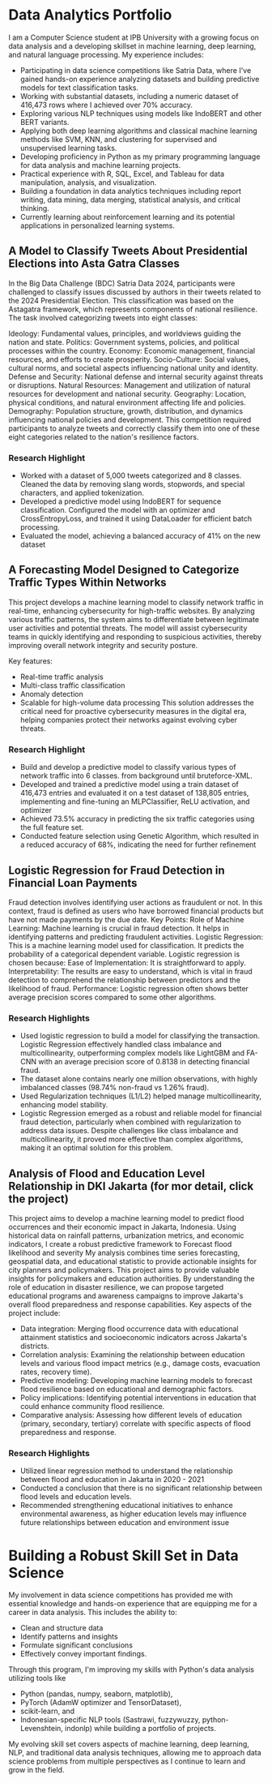 # Data Analytics Portfolio

I am a Computer Science student at IPB University with a growing focus on data analysis and a developing skillset in machine learning, deep learning, and natural language processing. My experience includes:

- Participating in data science competitions like Satria Data, where I've gained hands-on experience analyzing datasets and building predictive models for text classification tasks.
- Working with substantial datasets, including a numeric dataset of 416,473 rows where I achieved over 70% accuracy.
- Exploring various NLP techniques using models like IndoBERT and other BERT variants.
- Applying both deep learning algorithms and classical machine learning methods like SVM, KNN, and clustering for supervised and unsupervised learning tasks.
- Developing proficiency in Python as my primary programming language for data analysis and machine learning projects.
- Practical experience with R, SQL, Excel, and Tableau for data manipulation, analysis, and visualization.
- Building a foundation in data analytics techniques including report writing, data mining, data merging, statistical analysis, and critical thinking.
- Currently learning about reinforcement learning and its potential applications in personalized learning systems.

## A Model to Classify Tweets About Presidential Elections into Asta Gatra Classes
In the Big Data Challenge (BDC) Satria Data 2024, participants were challenged to classify issues discussed by authors in their tweets related to the 2024 Presidential Election. This classification was based on the Astagatra framework, which represents components of national resilience. The task involved categorizing tweets into eight classes:

Ideology: Fundamental values, principles, and worldviews guiding the nation and state.
Politics: Government systems, policies, and political processes within the country.
Economy: Economic management, financial resources, and efforts to create prosperity.
Socio-Culture: Social values, cultural norms, and societal aspects influencing national unity and identity.
Defense and Security: National defense and internal security against threats or disruptions.
Natural Resources: Management and utilization of natural resources for development and national security.
Geography: Location, physical conditions, and natural environment affecting life and policies.
Demography: Population structure, growth, distribution, and dynamics influencing national policies and development.
This competition required participants to analyze tweets and correctly classify them into one of these eight categories related to the nation's resilience factors.

### Research Highlight
- Worked with a dataset of 5,000 tweets categorized and 8 classes. Cleaned the data by removing slang words, stopwords, and special characters, and applied tokenization.
- Developed a predictive model using IndoBERT for sequence classification. Configured the model with an optimizer and CrossEntropyLoss, and trained it using DataLoader for efficient batch processing.
- Evaluated the model, achieving a balanced accuracy of 41% on the new dataset

## A Forecasting Model Designed to Categorize Traffic Types Within Networks 

This project develops a machine learning model to classify network traffic in real-time, enhancing cybersecurity for high-traffic websites. By analyzing various traffic patterns, the system aims to differentiate between legitimate user activities and potential threats. The model will assist cybersecurity teams in quickly identifying and responding to suspicious activities, thereby improving overall network integrity and security posture.

Key features:
- Real-time traffic analysis
- Multi-class traffic classification
- Anomaly detection
- Scalable for high-volume data processing
This solution addresses the critical need for proactive cybersecurity measures in the digital era, helping companies protect their networks against evolving cyber threats.

### Research Highlight

- Build and develop a predictive model to classify various types of network traffic into 6 classes. from background until bruteforce-XML.
- Developed and trained a predictive model using a train dataset of 416,473 entries and evaluated it on a test dataset of 138,805 entries, implementing and fine-tuning an MLPClassifier, ReLU activation, and optimizer
- Achieved 73.5% accuracy in predicting the six traffic categories using the full feature set.
- Conducted feature selection using Genetic Algorithm, which resulted in a reduced accuracy of 68%, indicating the need for further refinement

## Logistic Regression for Fraud Detection in Financial Loan Payments
Fraud detection involves identifying user actions as fraudulent or not. In this context, fraud is defined as users who have borrowed financial products but have not made payments by the due date.
Key Points:
Role of Machine Learning: Machine learning is crucial in fraud detection. It helps in identifying patterns and predicting fraudulent activities.
Logistic Regression: This is a machine learning model used for classification. It predicts the probability of a categorical dependent variable. Logistic regression is chosen because:
Ease of Implementation: It is straightforward to apply.
Interpretability: The results are easy to understand, which is vital in fraud detection to comprehend the relationship between predictors and the likelihood of fraud.
Performance: Logistic regression often shows better average precision scores compared to some other algorithms.

### Research Highlights
- Used logistic regression to build a model for classifying the transaction. Logistic Regression effectively handled class imbalance and multicollinearity, outperforming complex models like LightGBM and FA-CNN with an average precision score of 0.8138 in detecting financial fraud.
- The dataset alone contains nearly one million observations, with highly imbalanced classes (98.74% non-fraud vs 1.26% fraud).
- Used Regularization techniques (L1/L2) helped manage multicollinearity, enhancing model stability.
- Logistic Regression emerged as a robust and reliable model for financial fraud detection, particularly when combined with regularization to address data issues. Despite challenges like class imbalance and multicollinearity, it proved more effective than complex algorithms, making it an optimal solution for this problem.

## Analysis of Flood and Education Level Relationship in DKI Jakarta (for mor detail, click the project)

This project aims to develop a machine learning model to predict flood occurrences and their economic impact in Jakarta, Indonesia. Using historical data on rainfall patterns, urbanization metrics, and economic indicators, I create a robust predictive framework to Forecast flood likelihood and severity
My analysis combines time series forecasting, geospatial data, and educational statistic  to provide actionable insights for city planners and policymakers. This project aims to provide valuable insights for policymakers and education authorities. By understanding the role of education in disaster resilience, we can propose targeted educational programs and awareness campaigns to improve Jakarta's overall flood preparedness and response capabilities.
Key aspects of the project include:

- Data integration: Merging flood occurrence data with educational attainment statistics and socioeconomic indicators across Jakarta's districts.
- Correlation analysis: Examining the relationship between education levels and various flood impact metrics (e.g., damage costs, evacuation rates, recovery time).
- Predictive modeling: Developing machine learning models to forecast flood resilience based on educational and demographic factors.
- Policy implications: Identifying potential interventions in education that could enhance community flood resilience.
- Comparative analysis: Assessing how different levels of education (primary, secondary, tertiary) correlate with specific aspects of flood preparedness and response.
### Research Highlights
- Utilized linear regression method to understand the relationship between flood and education in Jakarta in 2020 - 2021
- Conducted a conclusion that there is no significant relationship between flood levels and education levels.
- Recommended strengthening educational initiatives to enhance environmental awareness, as higher education levels may influence future relationships between education and environment issue

  
# Building a Robust Skill Set in Data Science
My involvement in data science competitions has provided me with essential knowledge and hands-on experience that are equipping me for a career in data analysis. This includes the ability to:  
- Clean and structure data  
- Identify patterns and insights  
- Formulate significant conclusions  
- Effectively convey important findings.  

Through this program, I'm improving my skills with Python's data analysis utilizing tools like 
- Python (pandas, numpy, seaborn, matplotlib),
- PyTorch (AdamW optimizer and TensorDataset),
- scikit-learn, and
- Indonesian-specific NLP tools (Sastrawi, fuzzywuzzy, python-Levenshtein, indonlp) while building a portfolio of projects.

My evolving skill set covers aspects of machine learning, deep learning, NLP, and traditional data analysis techniques, allowing me to approach data science problems from multiple perspectives as I continue to learn and grow in the field.
